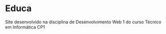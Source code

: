 # Educa
Site desenvolvido na disciplina de Desenvolvimento Web 1 do curso Técnico em Informática CP1
